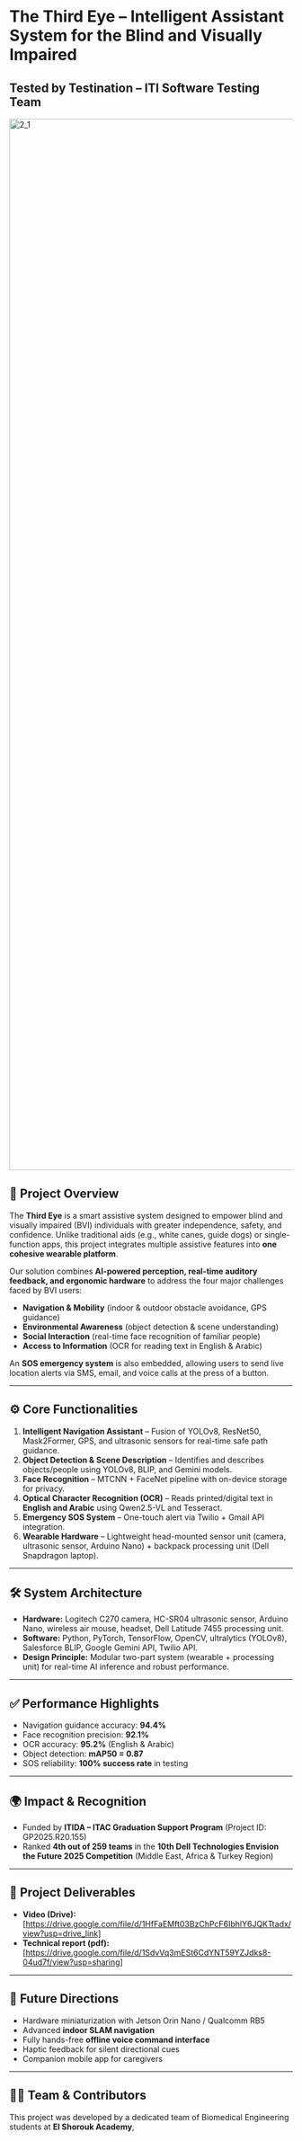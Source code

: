 # The Third Eye – Intelligent Assistant System for the Blind and Visually Impaired  

## Tested by Testination – ITI Software Testing Team 

<img width="2048" height="1872" alt="2_1" src="https://github.com/user-attachments/assets/abacdd43-e8a5-4299-b875-f483379135f9" />


## 📖 Project Overview  
The **Third Eye** is a smart assistive system designed to empower blind and visually impaired (BVI) individuals with greater independence, safety, and confidence. Unlike traditional aids (e.g., white canes, guide dogs) or single-function apps, this project integrates multiple assistive features into **one cohesive wearable platform**.  

Our solution combines **AI-powered perception, real-time auditory feedback, and ergonomic hardware** to address the four major challenges faced by BVI users:  
- **Navigation & Mobility** (indoor & outdoor obstacle avoidance, GPS guidance)  
- **Environmental Awareness** (object detection & scene understanding)  
- **Social Interaction** (real-time face recognition of familiar people)  
- **Access to Information** (OCR for reading text in English & Arabic)  

An **SOS emergency system** is also embedded, allowing users to send live location alerts via SMS, email, and voice calls at the press of a button.  

---

## ⚙️ Core Functionalities  
1. **Intelligent Navigation Assistant** – Fusion of YOLOv8, ResNet50, Mask2Former, GPS, and ultrasonic sensors for real-time safe path guidance.  
2. **Object Detection & Scene Description** – Identifies and describes objects/people using YOLOv8, BLIP, and Gemini models.  
3. **Face Recognition** – MTCNN + FaceNet pipeline with on-device storage for privacy.  
4. **Optical Character Recognition (OCR)** – Reads printed/digital text in **English and Arabic** using Qwen2.5-VL and Tesseract.  
5. **Emergency SOS System** – One-touch alert via Twilio + Gmail API integration.  
6. **Wearable Hardware** – Lightweight head-mounted sensor unit (camera, ultrasonic sensor, Arduino Nano) + backpack processing unit (Dell Snapdragon laptop).  

---

## 🛠️ System Architecture  
- **Hardware:** Logitech C270 camera, HC-SR04 ultrasonic sensor, Arduino Nano, wireless air mouse, headset, Dell Latitude 7455 processing unit.  
- **Software:** Python, PyTorch, TensorFlow, OpenCV, ultralytics (YOLOv8), Salesforce BLIP, Google Gemini API, Twilio API.  
- **Design Principle:** Modular two-part system (wearable + processing unit) for real-time AI inference and robust performance.  

---

## ✅ Performance Highlights  
- Navigation guidance accuracy: **94.4%**  
- Face recognition precision: **92.1%**  
- OCR accuracy: **95.2%** (English & Arabic)  
- Object detection: **mAP50 = 0.87**  
- SOS reliability: **100% success rate** in testing  

---

## 🌍 Impact & Recognition  
- Funded by **ITIDA – ITAC Graduation Support Program** (Project ID: GP2025.R20.155)  
- Ranked **4th out of 259 teams** in the **10th Dell Technologies Envision the Future 2025 Competition** (Middle East, Africa & Turkey Region)  

---

## 📂 Project Deliverables  
- **Video (Drive):** [https://drive.google.com/file/d/1HfFaEMft03BzChPcF6IbhlY6JQKTtadx/view?usp=drive_link]
- **Technical report (pdf):** [https://drive.google.com/file/d/1SdvVq3mESt6CdYNT59YZJdks8-04ud7f/view?usp=sharing]  

---

## 🚀 Future Directions  
- Hardware miniaturization with Jetson Orin Nano / Qualcomm RB5  
- Advanced **indoor SLAM navigation**  
- Fully hands-free **offline voice command interface**  
- Haptic feedback for silent directional cues  
- Companion mobile app for caregivers  

---

## 👨‍💻 Team & Contributors  
This project was developed by a dedicated team of Biomedical Engineering students at **El Shorouk Academy**,
